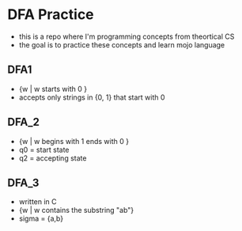 # DFA Practice
* this is a repo where I'm programming concepts from theortical CS
* the goal is to practice these concepts and learn mojo language

## DFA1
* {w | w starts with 0 }
* accepts only strings in {0, 1} that start with 0

## DFA_2  
* {w | w begins with 1 ends with 0 }
* q0 = start state
* q2 = accepting state

## DFA_3
* written in C
* {w | w contains the substring "ab"}
* sigma = {a,b}
